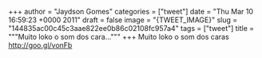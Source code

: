 
+++
author = "Jaydson Gomes"
categories = ["tweet"]
date = "Thu Mar 10 16:59:23 +0000 2011"
draft = false
image = "{TWEET_IMAGE}"
slug = "144835ac00c45c3aae822ee0b86c02108fc957a4"
tags = ["tweet"]
title = """Muito loko o som dos cara..."""
+++
Muito loko o som dos caras http://goo.gl/vonFb
